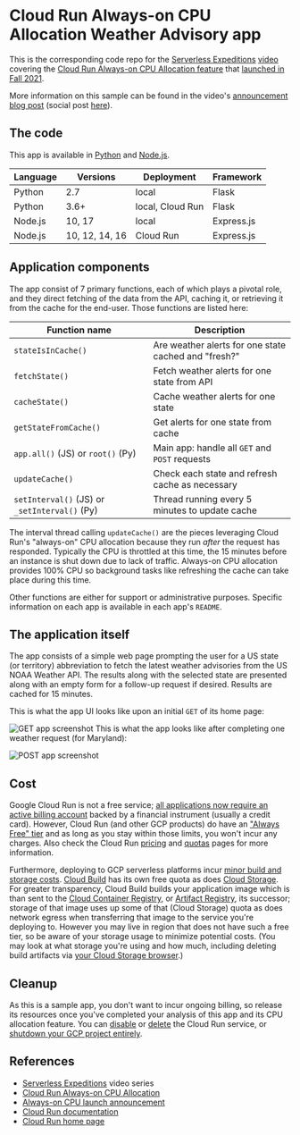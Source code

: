 # Cloud Run Always-on CPU Allocation Weather Advisory app

This is the corresponding code repo for the [Serverless Expeditions](https://goo.gle/ServerlessExpeditions) [video](http://youtu.be/ul1cGarS23M) covering the [Cloud Run Always-on CPU Allocation feature](https://cloud.google.com/run/docs/configuring/cpu-allocation) that [launched in Fall 2021](https://cloud.google.com/blog/products/serverless/cloud-run-gets-always-on-cpu-allocation).

More information on this sample can be found in the video's [announcement blog post](https://cloud.google.com/blog/topics/developers-practitioners/use-cloud-run-always-cpu-allocation-background-work) (social post [here](https://twitter.com/GoogleCloudTech/status/1511450354189316099)).


## The code

This app is available in [Python](python) and [Node.js](nodejs).

Language | Versions | Deployment | Framework
--- | --- | --- | ---
Python|2.7|local|Flask
Python|3.6+|local, Cloud Run|Flask
Node.js|10, 17|local|Express.js
Node.js|10, 12, 14, 16|Cloud Run|Express.js


## Application components

The app consist of 7 primary functions, each of which plays a pivotal role, and they direct fetching of the data from the API, caching it, or retrieving it from the cache for the end-user. Those functions are listed here:

Function name | Description
--- | ---
`stateIsInCache()` | Are weather alerts for one state cached and "fresh?"
`fetchState()` | Fetch weather alerts for one state from API
`cacheState()` | Cache weather alerts for one state
`getStateFromCache()` | Get alerts for one state from cache
`app.all()` (JS) or `root()` (Py) | Main app: handle all `GET` and `POST` requests
`updateCache()` | Check each state and refresh cache as necessary
`setInterval()` (JS) or `_setInterval()` (Py) | Thread running every 5 minutes to update cache

The interval thread calling `updateCache()` are the pieces leveraging Cloud Run's "always-on" CPU allocation because they run _after_ the request has responded. Typically the CPU is throttled at this time, the 15 minutes before an instance is shut down due to lack of traffic. Always-on CPU allocation provides 100% CPU so background tasks like refreshing the cache can take place during this time.

Other functions are either for support or administrative purposes. Specific information on each app is available in each app's `README`.


## The application itself

The app consists of a simple web page prompting the user for a US state (or territory) abbreviation to fetch the latest weather advisories from the US NOAA Weather API. The results along with the selected state are presented along with an empty form for a follow-up request if desired. Results are cached for 15 minutes.

This is what the app UI looks like upon an initial `GET` of its home page:

![GET app screenshot](https://user-images.githubusercontent.com/1102504/153354509-3afdad1a-d5ca-4463-91fe-ee95d3e0b150.png)
This is what the app looks like after completing one weather request (for Maryland):

![POST app screenshot](https://user-images.githubusercontent.com/1102504/153354523-51a58bb6-66b3-4251-95cd-63217ee86edc.png)


## Cost

Google Cloud Run is not a free service; [all applications now require an active billing account](https://cloud.google.com/appengine/docs/standard/payment-instrument) backed by a financial instrument (usually a credit card). However, Cloud Run (and other GCP products) do have an ["Always Free" tier](https://cloud.google.com/free/docs/gcp-free-tier#free-tier-usage-limits) and as long as you stay within those limits, you won't incur any charges. Also check the Cloud Run [pricing](https://cloud.google.com/run/pricing) and [quotas](https://cloud.google.com/run/quotas) pages for more information.

Furthermore, deploying to GCP serverless platforms incur [minor build and storage costs](https://cloud.google.com/appengine/pricing#pricing-for-related-google-cloud-products). [Cloud Build](https://cloud.google.com/build/pricing) has its own free quota as does [Cloud Storage](https://cloud.google.com/storage/pricing#cloud-storage-always-free). For greater transparency, Cloud Build builds your application image which is than sent to the [Cloud Container Registry](https://cloud.google.com/container-registry/pricing), or [Artifact Registry](https://cloud.google.com/artifact-registry/pricing), its successor; storage of that image uses up some of that (Cloud Storage) quota as does network egress when transferring that image to the service you're deploying to. However you may live in region that does not have such a free tier, so be aware of your storage usage to minimize potential costs. (You may look at what storage you're using and how much, including deleting build artifacts via [your Cloud Storage browser](https://console.cloud.google.com/storage/browser).)


## Cleanup

As this is a sample app, you don't want to incur ongoing billing, so release its resources once you've completed your analysis of this app and its CPU allocation feature. You can [disable](https://cloud.google.com/run/docs/managing/services#disable) or [delete](https://cloud.google.com/run/docs/managing/services#delete) the Cloud Run service, or [shutdown your GCP project entirely](https://console.cloud.google.com/iam-admin/settings).


## References

- [Serverless Expeditions](https://goo.gle/ServerlessExpeditions) video series
- [Cloud Run Always-on CPU Allocation](https://cloud.google.com/run/docs/configuring/cpu-allocation)
- [Always-on CPU launch announcement](https://cloud.google.com/blog/products/serverless/cloud-run-gets-always-on-cpu-allocation)
- [Cloud Run documentation](https://cloud.google.com/run/docs)
- [Cloud Run home page](http://cloud.run)
